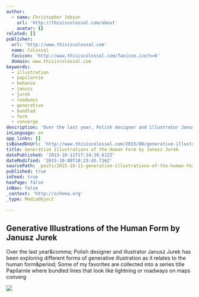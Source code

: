 ```yaml
---
author:
  - name: Christopher Jobson
    url: 'http://thisiscolossal.com/about'
    avatar: {}
related: []
publisher:
  url: 'http://www.thisiscolossal.com'
  name: Colossal
  favicon: 'http://www.thisiscolossal.com/favicon.ico?v=6'
  domain: www.thisiscolossal.com
keywords:
  - illustration
  - papilarnie
  - behance
  - janusz
  - jurek
  - roadways
  - generative
  - bundled
  - form
  - converge
description: 'Over the last year, Polish designer and illustrator Janusz Jurek has been exploring different forms of generative illustration as it relates to the human form. Some of my favorites are collected into a series title Papilarnie where bundled lines that look like lightning or roadways on maps converg'
inLanguage: en
app_links: []
isBasedOnUrl: 'http://www.thisiscolossal.com/2015/08/generative-illustrations-of-the-human-form-by-janusz-jurek/?src=footer'
title: Generative Illustrations of the Human Form by Janusz Jurek
datePublished: '2015-10-11T17:14:30.612Z'
dateModified: '2015-10-08T18:23:45.716Z'
sourcePath: _posts/2015-10-11-generative-illustrations-of-the-human-form-by-janusz-jurek.md
published: true
inFeed: true
hasPage: false
inNav: false
_context: 'http://schema.org'
_type: MediaObject

---
```

<article style=""><h1>Generative Illustrations of the Human Form by Janusz Jurek</h1><p>Over the last year&amp;comma; Polish designer and illustrator Janusz Jurek has been exploring different forms of generative illustration as it relates to the human form&amp;period; Some of my favorites are collected into a series title Papilarnie where bundled lines that look like lightning or roadways on maps converg</p><img src="http://www.thisiscolossal.com/wp-content/uploads/2015/08/jurek-1.jpg" /></article>